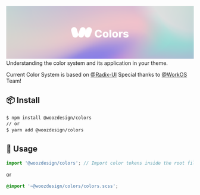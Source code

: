 [![WoozDesign Colors](Colors.png)](https://woozdesign.com/colors)
Understanding the color system and its application in your theme.

Current Color System is based on [@Radix-UI](https://github.com/radix-ui/colors) Special thanks to [@WorkOS](https://workos.com) Team!

## 📦 Install

```bash
$ npm install @woozdesign/colors
// or
$ yarn add @woozdesign/colors
```

## 🔨 Usage

```jsx
import '@woozdesign/colors'; // Import color tokens inside the root file
```

or

```scss
@import '~@woozdesign/colors/colors.scss';
```
